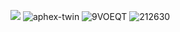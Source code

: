 ![](aphex)
![aphex-twin](https://github.com/user-attachments/assets/903f08c9-40e5-408c-9d5e-0565dd5819f0)
![9VOEQT](https://github.com/user-attachments/assets/9f923f21-f155-45fb-810b-0435156eb7d4)
![212630](https://github.com/user-attachments/assets/5350e0d1-5ba7-4ad5-ace0-1e49e69d0cf0)
